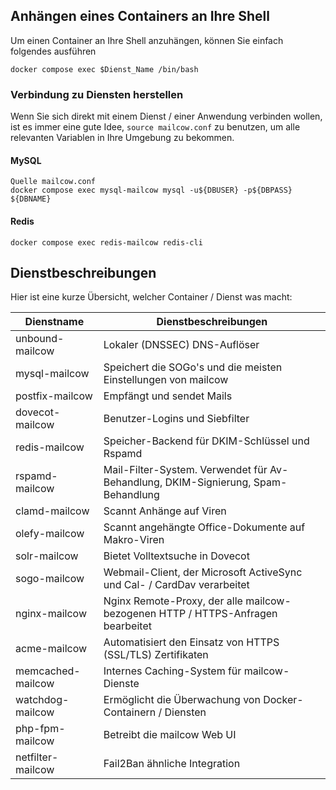 ## Anhängen eines Containers an Ihre Shell

Um einen Container an Ihre Shell anzuhängen, können Sie einfach folgendes ausführen

```
docker compose exec $Dienst_Name /bin/bash
```

### Verbindung zu Diensten herstellen

Wenn Sie sich direkt mit einem Dienst / einer Anwendung verbinden wollen, ist es immer eine gute Idee, `source mailcow.conf` zu benutzen, um alle relevanten Variablen in Ihre Umgebung zu bekommen.

#### MySQL

```
Quelle mailcow.conf
docker compose exec mysql-mailcow mysql -u${DBUSER} -p${DBPASS} ${DBNAME}
```

#### Redis

```
docker compose exec redis-mailcow redis-cli
```

## Dienstbeschreibungen

Hier ist eine kurze Übersicht, welcher Container / Dienst was macht:

| Dienstname | Dienstbeschreibungen |
| ----------------- | ------------------------------------------------------------------------- |
| unbound-mailcow | Lokaler (DNSSEC) DNS-Auflöser |
| mysql-mailcow | Speichert die SOGo's und die meisten Einstellungen von mailcow |
| postfix-mailcow | Empfängt und sendet Mails |
| dovecot-mailcow | Benutzer-Logins und Siebfilter |
| redis-mailcow | Speicher-Backend für DKIM-Schlüssel und Rspamd |
| rspamd-mailcow | Mail-Filter-System. Verwendet für Av-Behandlung, DKIM-Signierung, Spam-Behandlung |
| clamd-mailcow | Scannt Anhänge auf Viren |
| olefy-mailcow | Scannt angehängte Office-Dokumente auf Makro-Viren |
| solr-mailcow | Bietet Volltextsuche in Dovecot |
| sogo-mailcow | Webmail-Client, der Microsoft ActiveSync und Cal- / CardDav verarbeitet |
| nginx-mailcow | Nginx Remote-Proxy, der alle mailcow-bezogenen HTTP / HTTPS-Anfragen bearbeitet |
| acme-mailcow | Automatisiert den Einsatz von HTTPS (SSL/TLS) Zertifikaten |
| memcached-mailcow | Internes Caching-System für mailcow-Dienste |
| watchdog-mailcow | Ermöglicht die Überwachung von Docker-Containern / Diensten |
| php-fpm-mailcow | Betreibt die mailcow Web UI |
| netfilter-mailcow | Fail2Ban ähnliche Integration |